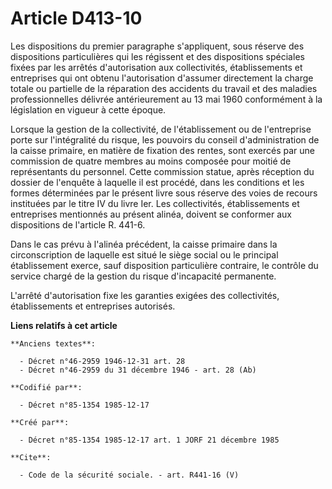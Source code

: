 # Article D413-10

Les dispositions du premier paragraphe s'appliquent, sous réserve des dispositions particulières qui les régissent et des
dispositions spéciales fixées par les arrêtés d'autorisation aux collectivités, établissements et entreprises qui ont obtenu
l'autorisation d'assumer directement la charge totale ou partielle de la réparation des accidents du travail et des maladies
professionnelles délivrée antérieurement au 13 mai 1960 conformément à la législation en vigueur à cette époque. 

Lorsque la gestion de la collectivité, de l'établissement ou de l'entreprise porte sur l'intégralité du risque, les pouvoirs
du conseil d'administration de la caisse primaire, en matière de fixation des rentes, sont exercés par une commission de
quatre membres au moins composée pour moitié de représentants du personnel. Cette commission statue, après réception du
dossier de l'enquête à laquelle il est procédé, dans les conditions et les formes déterminées par le présent livre sous
réserve des voies de recours instituées par le titre IV du livre Ier. Les collectivités, établissements et entreprises
mentionnés au présent alinéa, doivent se conformer aux dispositions de l'article R. 441-6. 

Dans le cas prévu à l'alinéa précédent, la caisse primaire dans la circonscription de laquelle est situé le siège social ou
le principal établissement exerce, sauf disposition particulière contraire, le contrôle du service chargé de la gestion du
risque d'incapacité permanente. 

L'arrêté d'autorisation fixe les garanties exigées des collectivités, établissements et entreprises autorisés.

**Liens relatifs à cet article**

	**Anciens textes**:

	  - Décret n°46-2959 1946-12-31 art. 28
	  - Décret n°46-2959 du 31 décembre 1946 - art. 28 (Ab)

	**Codifié par**:

	  - Décret n°85-1354 1985-12-17

	**Créé par**:

	  - Décret n°85-1354 1985-12-17 art. 1 JORF 21 décembre 1985

	**Cite**:

	  - Code de la sécurité sociale. - art. R441-16 (V)
